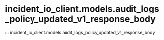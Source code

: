 # incident_io_client.models.audit_logs_policy_updated_v1_response_body

::: incident_io_client.models.audit_logs_policy_updated_v1_response_body
